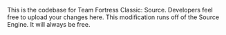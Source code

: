 This is the codebase for Team Fortress Classic: Source. Developers feel free to upload your changes here.
This modification runs off of the Source Engine. It will always be free.
